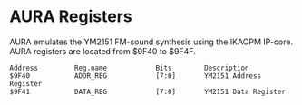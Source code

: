 AURA Registers
=================

AURA emulates the YM2151 FM-sound synthesis using the IKAOPM IP-core.
AURA registers are located from $9F40 to $9F4F.

    Address         Reg.name            Bits        Description
    $9F40           ADDR_REG            [7:0]       YM2151 Address Register
    $9F41           DATA_REG            [7:0]       YM2151 Data Register
